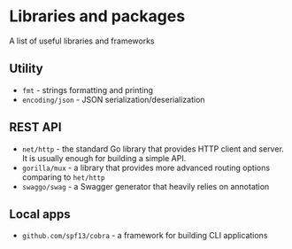 # Libraries and packages

A list of useful libraries and frameworks

## Utility

* `fmt` - strings formatting and printing
* `encoding/json` - JSON serialization/deserialization

## REST API

* `net/http` - the standard Go library that provides HTTP client and server. It is usually enough for building a simple API.
* `gorilla/mux` - a library that provides more advanced routing options comparing to `het/http`
* `swaggo/swag` - a Swagger generator that heavily relies on annotation

## Local apps

* `github.com/spf13/cobra` - a framework for building CLI applications


